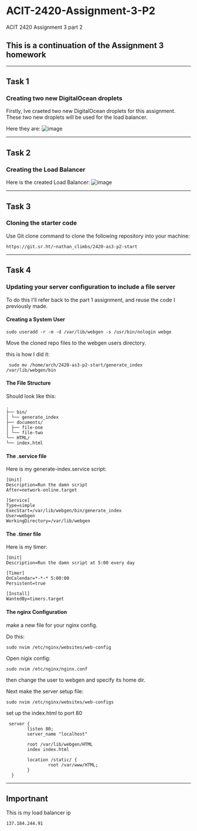 # ACIT-2420-Assignment-3-P2
ACIT 2420 Assignment 3 part 2

## This is a continuation of the Assignment 3 homework

---

## Task 1

### Creating two new DigitalOcean droplets

 Firstly, Ive craeted two new DigitalOcean droplets for this assignment. These two new droplets will be used for the load balancer.

Here they are:
![image](https://github.com/user-attachments/assets/02e5bb1c-bf04-4171-82f8-5713fb249fac)

---

## Task 2

### Creating the Load Balancer

Here is the created Load Balancer:
![image](https://github.com/user-attachments/assets/5b7d00c9-6223-49b7-8310-94c3a381186e)

---

## Task 3

### Cloning the starter code

Use Git clone command to clone the following repository into your machine:

```
https://git.sr.ht/~nathan_climbs/2420-as3-p2-start
```
---

## Task 4

### Updating your server configuration to include a file server

To do this I'll refer back to the part 1 assignment, and reuse the code I previously made.

#### Creating a System User
```
sudo useradd -r -m -d /var/lib/webgen -s /usr/bin/nologin webge 
```
Move the cloned repo files to the webgen users directory.

this is how I did it:

```
 sudo mv /home/arch/2420-as3-p2-start/generate_index /var/lib/webgen/bin
 ```

#### The File Structure
Should look like this:
```
.
├── bin/
│ └── generate_index
├── documents/
│ ├── file-one
│ └── file-two
└── HTML/
└── index.html
```

#### The .service file
Here is my generate-index.service script:

```
[Unit]
Description=Run the damn script
After=network-online.target

[Service]
Type=simple
ExecStart=/var/lib/webgen/bin/generate_index
User=webgen
WorkingDirectory=/var/lib/webgen
```

#### The .timer file
Here is my timer: 

```
[Unit]
Description=Run the damn script at 5:00 every day

[Timer]
OnCalendar=*-*-* 5:00:00
Persistent=true

[Install]
WantedBy=timers.target
```

#### The nginx Configuration

make a new file for your nginx config.

Do this: 

```
sudo nvim /etc/nginx/websites/web-config
````

Open nigix config:

```
sudo nvim /etc/nginx/nginx.conf
```

then change the user to webgen and specify its home dir.

Next make the server setup file:
```
sudo nvim /etc/nginx/websites/web-configs
```

set up the index.html to port 80

```
 server {
        listen 80;
        server_name "localhost"

        root /var/lib/webgen/HTML
        index index.html

        location /static/ {
                root /var/www/HTML;
        }
  }
```
---

## Importnant

This is my load balancer ip

```
137.184.244.91
```
